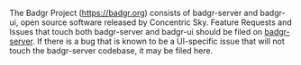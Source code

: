 The Badgr Project (https://badgr.org) consists of badgr-server and badgr-ui, open source software released by Concentric Sky. Feature Requests and Issues that touch both badgr-server and badgr-ui should be filed on [badgr-server](https://github.com/concentricsky/badgr-server-prerelease/issues). If there is a bug that is known to be a UI-specific issue that will not touch the badgr-server codebase, it may be filed here.